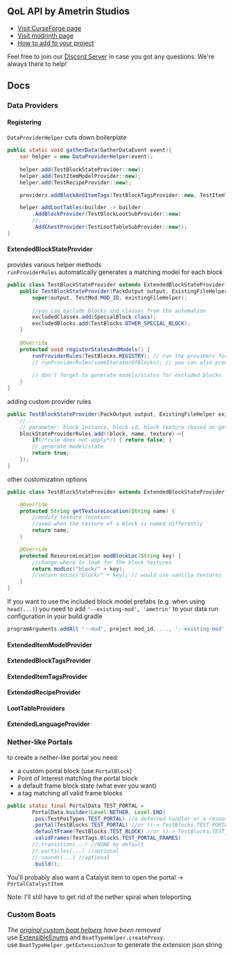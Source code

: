 ## QoL API by Ametrin Studios
- [Visit CurseForge page](https://www.curseforge.com/minecraft/mc-mods/ametrin)
- [Visit modrinth page](https://modrinth.com/mod/ametrin)
- [How to add to your project](https://github.com/Ametrin-Studios/maven)

Feel free to join our [Discord Server](https://discord.com/invite/hwA9dd5bVh) in case you got any questions. We're always there to help!

## Docs
### Data Providers
#### Registering
``DataProviderHelper`` cuts down boilerplate
```java
public static void gatherData(GatherDataEvent event){
    var helper = new DataProviderHelper(event);
    
    helper.add(TestBlockStateProvider::new);
    helper.add(TestItemModelProvider::new);
    helper.add(TestRecipeProvider::new);

    providers.addBlockAndItemTags(TestBlockTagsProvider::new, TestItemTagsProvider::new);

    helper.addLootTables(builder -> builder
        .AddBlockProvider(TestBlockLootSubProvider::new)
        //...
        .AddChestProvider(TestLootTableSubProvider::new));
}
```

#### ExtendedBlockStateProvider
provides various helper methods<br>
`runProviderRules` automatically generates a matching model for each block
```java
public class TestBlockStateProvider extends ExtendedBlockStateProvider {
    public TestBlockStateProvider(PackOutput output, ExistingFileHelper existingFileHelper) {
        super(output, TestMod.MOD_ID, existingFileHelper);
        
        //you can exclude blocks and classes from the automation
        excludedClasses.add(SpecialBlock.class);
        excludedBlocks.add(TestBlocks.OTHER_SPECIAL_BLOCK);
    }
    
    @Override
    protected void registerStatesAndModels() {
        runProviderRules(TestBlocks.REGISTRY); // run the providers for all Blocks in TestBlocks.REGISTRY
        // runProviderRules(someIteratorOfBlocks); // you can also provide a custom collection or iterator
    
        // don't forget to generate models/states for excluded blocks 
    }
}
```
adding custom provider rules
```java
public TestBlockStateProvider(PackOutput output, ExistingFileHelper existingFileHelper) {
    //...
    // parameter: block instance, block id, block texture (based on getTextureLocation (see below))
    blockStateProviderRules.add((block, name, texture)->{
        if(/*rule does not apply*/) { return false; }
        // generate model/state
        return true;
    });
}
```
other customization options
```java
public class TestBlockStateProvider extends ExtendedBlockStateProvider {

    @Override
    protected String getTextureLocation(String name) {
        //modify texture location
        //used when the texture of a block is named differently
        return name;
    }

    @Override
    protected ResourceLocation modBlockLoc(String key) {
        //change where to look for the block textures
        return modLoc("block/" + key);
        //return mcLoc("block/" + key); // would use vanilla textures
    }
}
```
If you want to use the included block model prefabs (e.g. when using `head(...)`) you need to add `'--existing-mod', 'ametrin'` to your data run configuration in your build.gradle
```gradle
programArguments.addAll '--mod', project.mod_id, ..., '--existing-mod', 'ametrin'
```

#### ExtendedItemModelProvider
#### ExtendedBlockTagsProvider
#### ExtendedItemTagsProvider
#### ExtendedRecipeProvider
#### LootTableProviders
#### ExtendedLanguageProvider

### Nether-like Portals
to create a nether-like portal you need:
- a custom portal block (use `PortalBlock`)
- Point of Interest matching the portal block
- a default frame block state (what ever you want)
- a tag matching all valid frame blocks
```java
public static final PortalData TEST_PORTAL = 
        PortalData.builder(Level.NETHER, Level.END)
        .poi(TestPoiTypes.TEST_PORTAL) //a deferred handler or a resource key
        .portal(TestBlocks.TEST_PORTAL) //or ()-> TestBlocks.TEST_PORTAL.get().defaultBlockState()
        .defaultFrame(TestBlocks.TEST_BLOCK) //or ()-> TestBlocks.TEST_BLOCK.get().defaultBlockState()
        .validFrames(TestTags.Blocks.TEST_PORTAL_FRAMES)
        //.transition(...) //NONE by default
        //.particles(...) //optional
        //.sounds(...) //optional
        .build();
```
You'll probably also want a Catalyst item to open the portal -> `PortalCatalystItem`

Note: I'll still have to get rid of the nether spiral when teleporting

### Custom Boats
_The [original custom boat helpers](https://github.com/Ametrin-Studios/Ametrin/tree/1.20.4?tab=readme-ov-file#custom-boats) have been removed_<br>
use [ExtensibleEnums](https://docs.neoforged.net/docs/advanced/extensibleenums/) and `BoatTypeHelper.createProxy`.<br>
use `BoatTypeHelper.getExtensionJson` to generate the extension json string
